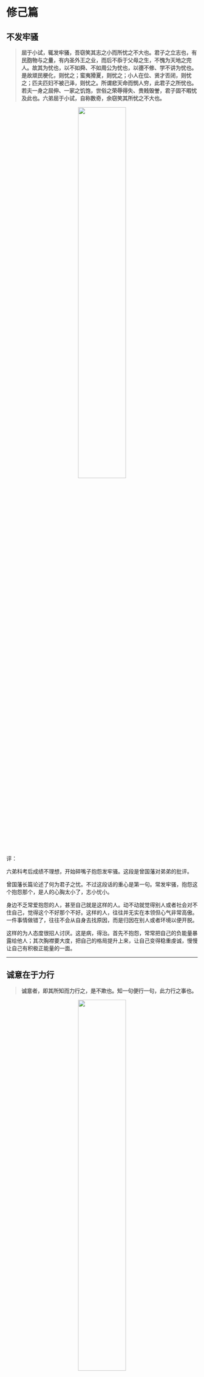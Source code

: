 # 修己篇

## 不发牢骚

> **屈于小试，辄发牢骚，吾窃笑其志之小而所忧之不大也。君子之立志也，有民胞物与之量，有内圣外王之业，而后不忝于父母之生，不愧为天地之完人。故其为忧也，以不如舜、不如周公为忧也，以德不修、学不讲为忧也。是故顽民梗化，则忧之；蛮夷猾夏，则忧之；小人在位、贤才否闭，则忧之；匹夫匹妇不被己泽，则忧之。所谓悲天命而悯人穷，此君子之所忧也。若夫一身之屈伸、一家之饥饱，世俗之荣辱得失、贵贱毁誉，君子固不暇忧及此也。六弟屈于小试，自称数奇，余窃笑其所忧之不大也。**

<div align=center><img width = '50%' height ='50%' src ="https://github.com/zhaoshuaiyang/Notes-Family-Letter-Zeng-Guofan/blob/master/images/chapter02-002.jpg?raw=true"/></div>

评：

六弟科考后成绩不理想，开始碎嘴子抱怨发牢骚。这段是曾国藩对弟弟的批评。

曾国藩长篇论述了何为君子之忧。不过这段话的重心是第一句。常发牢骚，抱怨这个抱怨那个，是人的心胸太小了，志小忧小。

身边不乏常爱抱怨的人，甚至自己就是这样的人。动不动就觉得别人或者社会对不住自己，觉得这个不好那个不好。这样的人，往往并无实在本领但心气非常高傲。一件事情做错了，往往不会从自身去找原因，而是归因在别人或者环境以便开脱。

这样的为人态度很招人讨厌。这是病，得治。首先不抱怨，常常把自己的负能量暴露给他人；其次胸襟要大度，把自己的格局提升上来，让自己变得稳重虔诚，慢慢让自己有积极正能量的一面。

------

## 诚意在于力行

> **诚意者，即其所知而力行之，是不欺也。知一句便行一句，此力行之事也。**

 <div align=center><img width = '50%' height ='50%' src ="https://github.com/zhaoshuaiyang/Notes-Family-Letter-Zeng-Guofan/blob/master/images/chapter02-003.jpg?raw=true"/></div>

评：

“诚意”语出《礼记·大学》：“欲正其心者，先诚其意。”字典里给出的意思是意必真诚而不欺人也不自欺。

这毕竟是理论上的说法，不太具备可操作性。在这里，曾国藩给出了可以操作的行为范式来达到这一点：所知而力行之。就是自己知道多少就做多少，不夸大欺骗自己。核心是“力行”。说和做要一致，去做，去行动。在自己的能力圈内把事情做好。

同时不能不考虑自己的能力胡乱在别人面前应承。明明自己没有能力帮助别人但胡乱答应，最后没有帮到别人。这就是自欺和欺人，是不诚意。具备帮助别人的能力就尽全力帮助别人；如果不能就果断拒绝，让人家好寻找更好的解决办法。

这是自己常犯的毛病，需要好好修炼。

------

## 有志有识有恒

**道光二十二年十二月二十日 致澄弟温弟沅弟季弟**

> **士人读书，第一要有志，第二要有识，第三要有恒。有志则断不甘为下流。有识则知学问无尽，不敢以一得自足，如河伯之观海，如井蛙之窥天，皆无识者也。有恒则断无不成之事。此三者缺一不可。诸弟此时惟有识不可以骤几，至于有志、有恒，则诸弟勉之而已。**

 <div align=center><img width = '50%' height ='50%' src ="https://github.com/zhaoshuaiyang/Notes-Family-Letter-Zeng-Guofan/blob/master/images/chapter002-004.jpg?raw=true"/></div>

评：

第一要有志，有不甘为下流的志向。有大抱负大目标大梦想，且具备积极向上的正能量；

第二要有识，有学识阅历才能知道学无尽，才知道自己的在苍茫宇宙、浩渺知识海洋中的渺小，如此方能敬畏与谦虚。河伯观海、井蛙窥天都是没有学识阅历产生的自以为是；

第三要有恒，有恒心和毅力，就没有办不成的事情。

有识是不能迅速达到的，需要日积月累脚踏实地的笨功夫慢慢熬出来的。这一步急不得，需要的是耐心。目前能做到的是有志有恒。给自己树立一个大目标，指定计划。然后依此行动，让自己始终保持着向上的斗志，不虚度光阴。同时自己也要具备恒心坚持做事的好习惯，修炼自己的本领。过程是枯燥的乏味的，但坚持下来就是对自己莫大的提升。

想想看，是不是自己立过flag要每天读书，要每天锻炼？后来进行的怎么样了？是不是很多都无疾而终了。做一件事可能很容易；但持续每一天做这件事，就未必容易。因为懒惰，因为“伪舒适”。我自己犯过太多这样的错了。要坚决改正！

冯唐在《成事》一书中点评到该段话时说：

> 那些连早期都做不到的孩子，将来能成事情的可能性极小。
> 那些连父母早期习惯都不能在孩子身上培养出来的父母，还是别奢谈孩子的教育
> ……

真的是扎心！

------

## 修身每日课程

**道光二十二年十二月二十日 致澄弟温弟沅弟季弟**

 <div align=center><img width = '50%' height ='50%' src ="https://github.com/zhaoshuaiyang/Notes-Family-Letter-Zeng-Guofan/blob/master/images/chapter02-005.png?raw=true"/></div>

> <div align=center> 课程 </div>
>
>
>* **主敬**     整齐严肃，无时不惧。无事时心在腔子里，应事时专一不杂。
>
>* **静坐**     每日不拘何时，静坐一会，体验静极生阳来复之仁心。正位凝命，如鼎之镇。
>
>* **早起**     黎明即起，醒后勿沾恋。
>
>* **读书不二**  一书未点完，断不看他书。东翻西阅，都是徇外 为人。
>
>* **读史**      “廿三史”每日读十叶，虽有事，不间断。
>
> * **写日记**    须端楷。凡日间过恶：身过、心过、口过，皆记出，终身不间断。
>
>* **日知其所亡** 每日记《茶馀偶谈》一则，分德行门、学问门、经济门、艺术门。
>
>* **月无忘所能** 每月作诗文数首，以验积理之多寡、养气之盛否。
>
>* **谨言**      刻刻留心。
>
>* **养气**      无不可对人言之事。气藏丹田。
>
>* **保身**     谨遵大人手谕：节欲，节劳，节饮食。
>
>* **作字**     早饭后作字。凡笔墨应酬，当作自己功课。
>
>* **夜不出门**  旷功疲神，切戒切戒。

评：

这是曾国藩做京官时间做的一个课程表，也就是每日必做的功课。这个功课表实施起来会很枯燥无趣。曾国藩为甚么要这样严格要求自己呢？

因为身边有一些志同道合相互监督的朋友。他们每天写日记，也互相点评日记，从点滴小事中反思自己，“念念欲改过自新”（曾国藩语）。在这种氛围中，曾国藩形成的这些好习惯，成了他后面办成大事情的重要精神支撑。

有一些条目非常有借鉴学习和实践的价值。比如"主敬"。要求自己收拾得整齐利落，不邋邋遢遢，给人一个好印象。这是对别人敬重；同时内心也能稳重强大，无所畏惧。碰到再大的困难，也能够专注一心去做事情。这是对自己敬重。

再比如"早起"。黎明就起来，起来以后就绝不再躺下去。这一点是我非常佩服曾国藩的。他坚持了一辈子，而且还要求自己的弟弟和孩子们要做到每天早起，认为这是保持家族兴旺的一个标志。曾国藩的身体并不好，但却保持旺盛的精气神处理繁重攸关的事情，我觉得和他早起有很大的关系。

一定要把早起变成自己的习惯，持续下去。

还有每天坚持读书，不管多忙都不间断；时时刻刻留心自己的言论，谨言慎行，这样才不会祸从口出等等。这13条也完全可以作为我的课程表，坚持下去，相信会让自己有看得见的进步。

------

### 称扬善美

**道光二十三年正月十七日 致澄弟温弟沅弟季弟**

> **臣子与君亲，但当称扬善美，不可道及过错；但当谕亲于道，不可疵议细节。**

![](https://github.com/zhaoshuaiyang/Notes-Family-Letter-Zeng-Guofan/blob/master/images/chapter02-007.png?raw=true)

评：

这句话背景是弟弟们写信的时候，话不遮拦，大大咧咧地谈论一些朝廷的不是，“甚无记录二语”（曾氏说）。这是曾国藩对其提出的改进意见。翻译起来就是：亲爱君主，要赞扬君主善良美好的一面，不能说君主那些做的不好的地方；要用道理让父母亲人们明晓，而不是取而代之，去指责和非议父母们的瑕疵和细节。

这样的言论应该会得不到大家的赞同。但我们换一些视角看待一下。与别人相处的过程中是称赞别人会让人舒服还是当面对别人指指点点让人舒服？

根据亲身经历，是多称赞别人会让人感觉更舒服些吧。人是要面子的人。你维护了别人的面子，整个环境变得友好起来，帮助自己的人是不是也开始多起来呢？

再往下深入一些。能不能做到不议论人，哪怕是腹诽呢？自己还做不到这一点，需要认真改正。不背后议论人，或者是所谓的“吐槽”，是一个人修为大幅提升的标志。一方面吐槽别人无益于解决实际的问题，说了也没啥意义；另一方面话只要说出来，被讨论的人总有一天会听到，那人家会怎么看自己呢？

在和别人说话的时候，谨言一些没坏处。

## 必有师，慎择友

**道光二十三年正月十七日 致澄弟温弟沅弟季弟** 

> **凡人必有师；若无师，则严惮之心不生……此外择友则慎之又慎。昌黎曰：“善不吾与，吾强与之附；不善不吾恶，吾强与之拒。”
一生之成败，皆关乎朋友之贤否，不可不慎也。**

![](https://github.com/zhaoshuaiyang/Notes-Family-Letter-Zeng-Guofan/blob/master/images/week03-03.png?raw=true)

评：这里谈到了受师和交友的重要性。

孔子说：
> 三人行，必有我师焉。择其善者而从之，其不善者而改之。

老师交给我们的不只是知识，还有很多行事为人的一些准则。如果没有老师们（凡是能教育自己成长的人，尽可以是老师）的教育和指导，尊敬谦卑之心就很难形成，对这个社会也会玩世不恭。

一个好老师，是一个人一辈子的福分。

择友需要非常慎重，因为朋友的贤否直接关系到自己的成败。

>近朱者赤，近墨者黑。

人是环境的产物，是不可能脱离环境而单独存在和生活的。什么样的环境就决定什么样的人生。豆瓣上的一篇文章[你身边的朋友，决定了你的层次](https://www.douban.com/note/653619084/)里有句话这样说到：

> 人进步本质就是不断从一个圈子进入另一个圈子的过程，当你止步不前的时候，只能停留在自己的圈子打转，而优秀的朋友早就悄无声息的离开了老圈子。

环境能不能改变？很大程度上不能。能做的是改变自己，选择让自己能够成长的好环境。怎么做呢？韩愈说的话很深刻：良友诤友没有主动跟我交往，我却一定主动的、执着、和他们交往；损友烂友虽然不讨厌我，我却一定要主动地远离他们！

可有一点需要明白：良友诤友的环境不是说能选择就选择的。我们必须自己能够成长，能够变得优秀。这样在这个环境中才能和优秀的人一起成长。

没有优秀的人愿意带着一个不求上进的人往前走的。

------

## 与师友交，宜常存敬畏之心

 **道光二十三年六月初六日 致温弟**

> **或师或友，皆宜常存敬畏之心，不宜视为等夷，渐至慢亵，则不复能受其益矣。**

![](https://github.com/zhaoshuaiyang/Notes-Family-Letter-Zeng-Guofan/blob/master/images/week03-05.png?raw=true)

评论：

一个比自己优秀的人，可以做老师也可以做朋友，但都必须存有敬畏之心，对人家恭恭敬敬的。如果不这样做就，曾氏用了一个非常严重的词，[“慢亵”](https://baike.baidu.com/item/%E6%85%A2%E4%BA%B5)，字面意思是轻视，看不起。

这种态度直接的后果就是并不能从优秀的人那里学习真正的东西，让自己成长起来。反而有了一身不好的毛病。

因此，对于优秀的人要有恭敬之心、谦卑之心，我们才会有上进之心。


## 凡事皆贵专

**道光二十四年正月二十六日 致澄弟温弟沅弟季弟**

> **凡事皆贵专。求师不专，则受益也不入；求友不专，则博爱而不亲。心有所专宗，而博观他途以扩其识，亦无不可。无所专宗，而见异思迁，此眩彼夺，则大不可。**


评：

做一件事情就全身心地去做，专注在这件事情上心无旁骛。

专是一种态度，是自己对这个环境展示的精神面貌。求学的时候，跟着一位导师认真学习；交友的时候能够全心全意对待人家。这都是专的表现。

专，是自己心的一个铆钉点，一个把手，是在一个方面进行纵向发展的指向灯。只有在这个基础上，我们才能博观他途增长见识。

不专，则很容易迷路，在乱花渐欲迷人眼中失去自我，沉沦下去。

找到一门自己喜欢的事情，专注在里面，让它成为我们生活中可以牢牢依靠的把手。

## 看史书长见识

**道光二十四年二月十四日 致澄弟温弟沅弟季弟**

> **须每日看史书十叶，无论能得科名与否，总可以稍长见识。**

![](https://github.com/zhaoshuaiyang/Notes-Family-Letter-Zeng-Guofan/blob/master/images/week04-04.png?raw=true)

评：

曾氏对于看历史是非常重视的，圈点了众多历史文本，哪怕在作战期间也经常是手不释卷。他爱读历史，也常常会用历史。比如在攻打捻军的时候，就是借鉴明末官军攻打李自成部队的战法(河防之策)，经过曾氏、李鸿章等人的彻底坚决执行剿灭了捻军。

读历史无关于功利性目的，这是增长个人见识比较好的办法。从历史事件、人物中去学习，总结一些对自己成长有益的经验让自己少走一些弯路。

但也常常有一句话：

> 人类从历史中所得到的教训就是:人类从来不记取历史教训。黑格尔

这次和上次不一样？！其实没什么不一样的，在历史演绎的万千事件中，最后抽丝剥茧后往往也并没有多少是新鲜的。这些历史事件经过自己的阅历处理，会形成自己的思想案例，放在自己的脑子里，随用随取。

历史看多了，现在和未来也会看得更清晰。

## 境地须看不如我

**道光二十四年三月初十日 致温弟沅弟**

> **凡遇之丰啬顺舛，有数存焉，虽圣人不能自为主张。天可使吾今日处丰亨之境，即可使吾明日处楚善、宽五之境。**
>**君子之处顺境，兢兢焉常觉天之过厚于我，我当以所馀补人之不足。**
>**君子之处啬境，亦兢兢焉常觉天之厚于我；非果厚也，以为较之尤啬者，而我固已厚矣。**
>**古人所谓境地须看不如我者，此之谓也。**

![](https://github.com/zhaoshuaiyang/Notes-Family-Letter-Zeng-Guofan/blob/master/images/week04-07.png?raw=true)

评：

贫穷富贵都是有定数的，即使是圣人也不能自己做主张，改命运。这是曾氏对天命的看法。

人力是有限的，能改变的是非常少的。大部分改变不了的，就只能信命了。人的贫穷富贵就在不能改变之列（至少这个时候曾氏是这么认为的）。

自己处于顺境了，比较下不如自己的人，这是上天太恩厚自己了。因此要小心谨慎，自己取得的，并不都是自己的努力。要有谦卑之心，要帮助一下别人。

自己处于逆境了，也比较下更不如自己的人，看来上天还是恩厚自己的，还是待自己不薄的。因此要能宽慰自己，不能自怨自艾。

这段话的论述，和网上流行的一句话非常像：

> 在人之上时，要看得起别人，在人之下时，要看得起自己。

能看得起别人，看得起自己。不自傲也不自艾，这也是做事需要具备的素质。

## 君子求缺小人求全

**道光二十四年三月初十日 致温弟沅弟**

> 兄尝观《易》之道，察盈虚消息之理，而**知人不可无缺陷也**。
>
>日中则昃(zè，太阳偏向西方)，月盈则亏，天有孤虚，地阙东南，未有常全而不缺者。
>
>“剥”也者，“复”之几也，君子以为可喜也。“夬”(guài，意为坚决、果断，或文章名称《易经》第43卦——泽天夬)也者，“姤”(gòu,六十四卦之一)之渐也，君子以为可危也。
>
>是故既吉矣，则由吝以趋于凶；既凶矣，则由悔以趋于吉。
>
>**君子但知有悔耳。悔者，所以守其缺而不敢求全也。小人则时时求全。全者既得，而吝与凶随之矣。**
>
>众人常缺，而一人常全，天道屈伸之故，岂若是不公乎？

![](https://github.com/zhaoshuaiyang/Notes-Family-Letter-Zeng-Guofan/blob/master/images/week05-01.png?raw=true)

评:

没有人是完美的，没有事是完美的。

不完美是构成人生的主题。如果过于追求完美，那距离消失也就不远了。

当午的太阳有一时的闪耀，但却离日暮不久了；圆盘的月亮也离亏缺不久了。这是自然界的现象，但曾氏将其引申到修身之道上。在功名富贵上过于追求，则是趋于凶的征兆。

古往今来，留恋这些的人也确实很少有好下场的。

福祸相依。处在福气中就不要吝啬，大大方方的，和别人分享。处在霉头上了，就去反思自己哪方面做的不好，改进自己。这样才能让自己保持一种持续成长的状态。

能够认识到生活是不周全的，这是一种生活的智慧，也更会感恩生活。

不求周全，方是周全。

## 仁心之发必一鼓作气

**道光二十四年三月初十日 致温弟沅弟**

> **凡仁心之发，必一鼓作气，尽吾力之所能为。稍有转念，则疑心生，私心亦生。疑心生，则计较多而出纳吝矣；私心生，则好恶偏而轻重乖矣。**

![](https://github.com/zhaoshuaiyang/Notes-Family-Letter-Zeng-Guofan/blob/master/images/week05-02.png?raw=true)

评：

> 一鼓作气，再而衰，三而竭。《左传》

如果决定要做好事情，发一下仁心，就需要一鼓作气，尽自己的最大力量去做。别拖拖拉拉，犹犹豫豫。

一拖拉，就会用私心杂念阻挠自己去做事情，最后好事办成了坏事情。或者最后事情也做了，但自己的成本是格外地大。

一旦要做事情，就需要有这种一鼓作气的干练和魄力，能够一气呵成从头到尾漂漂亮亮地把事情做好。这就是我们所说的精气神儿。

要决定减肥，写文章，或者读一本书。那就马上行动起来。

 ## 通刻苦而自振拔
 
**道光二十四年三月初十日 致温弟沅弟**

> 五箴 并序，甲辰春作
>
> 少不自立，茬苒(rěn rǎn,指时间渐渐过去。常形容时光易逝)遂洎（jì，到，及）今兹。盖古人学成之年，而吾碌碌尚如斯也，不其戚矣！
>
>继是以往，人事日纷，德慧日损，下流之赴，抑又可知。夫疢疾(chèn jí，疾病，也指忧患)所以益智，逸豫所以亡身。仆以中才而履安顺，将欲刻苦而自振拔，谅哉其难之与！作《五箴》以自创云。

评：

五箴，即《立志箴》、《居敬箴》、《主静箴》、《谨言箴》和《有恒箴》，这是曾国藩对自己内心进行自我修炼的一套心法。曾国藩是理学的积极推动者，因此就注重对心性的修炼。

这篇序写在五箴前面，很值得说说。

第一句和咱们常常写的，时光荏苒，转眼已过多年这样的句子是一个意思。到了我这个年纪，古人都学问有成了，我还碌碌无为，真的让人心有戚戚焉。

如果现在还不做出一些改变，那想象以后的日子里，可以预见到自己俗事杂务天天纷纷扰扰，不得安宁；自己的德行和智慧还日渐倒退。这种江河日下的局面不是不可能的。

“夫疢疾所以益智，逸豫所以亡身”应该是“忧劳可以兴国,逸豫可以亡身”的改写。说的是具有忧患意识才对自己的品学有帮助，但如果享受安逸则会祸害终身。我现在还只是一个中才但自己的生活安逸顺快，真的是需要惊醒呀。现在就要刻苦振作起来，创作五箴作为自己的座右铭，来时刻警醒自己。

这个序是比较短小的，但却把很多事情交代得清清楚楚。曾国藩在文字上的功力可见一斑。

从这篇序中，我们也能看出曾国藩反思自己反思生活的一种态度。他不满意自己活在安逸舒适中，要走出舒适区去不断挑战自己未知的一面。这种精神力量一直贯穿着曾国藩今后的人生。

能成就一番大事情的人，都是敢于自我反思并做出改变的人。

附：[曾国藩家书五箴序赏析](https://www.kekeshici.com/guji/xiaopingwen/98392.html)

## 立志箴

**道光二十四年三月初十日 致温弟沅弟**

> 煌煌先哲，彼不犹人？藐焉小子，亦父母之身。聪明福禄，予我者厚哉！弃天而佚，是及凶灾。积悔累千，其终也已。往者不可追，请从今始！
>
>荷道以躬，舆之以言。一息尚活，永矢弗谖。

评：

这是五箴的第一篇，立志箴。里面有很多地方是书面化的表达，需要进行解释，意思才能看得明白些。

这里参考了网上给出的[注解:](https://zhidao.baidu.com/question/29806159.html)

[1]、煌煌先哲：煌煌，明亮、鲜明，意为突出。先，祖先。哲，聪明有才能的人。

[2]、彼不犹人：彼：他们。犹：仍然。

[3]、藐焉：藐，小、幼稚.焉，代词，相当于之。

[4]、弃天而佚，是及凶灾：佚，安乐。是，指示代词，这、这个、这样。

[5]、积悔累千，其终也已：悔，灾祸。千，比喻很多。终，最后、末了。已，完毕。

[6]、荷道以躬，舆之以言：荷，担。道，道理。躬，身体。舆，舆论。

[7]、永矢弗谖：矢，正直、端正。弗（fú）,不。谖（xuān）,欺骗、欺诈。

这些解释看完之后，应该就明白个大概。咱们这里可以说说一句话的意思：荷道以躬，舆之以言。冯唐先生给出的解释是：

> 一边做事，一边写文章教别人如何做事。

这个解释我是赞同的。这里借着冯唐先生的话，再展开说一下。

曾国藩是那种有坚定毅力的人。他认准的道理，就会躬身开干，不会只停留在书面表达或者口头上，撸起袖子干。

同时曾国藩也不是胡乱蛮干的人。在这个过程中去总结做事情的经验方法或者教训，写信给弟弟们分享，当弟弟们少走弯路。

反思自己，精进自己业务能力的同时也用自己总结的方法论帮助别人去成就他人。这种行事作风也是领导型人格必备的能力。

成事是自己获得成功；成大事则是帮助别人获得成功。

## 居敬箴

**道光二十四年三月初十日 致温弟沅弟**

> 天地定位，二五胚胎。鼎焉作配，实曰三才。俨恪斋明，以凝女命。女之不庄，伐生戕性。
>
>**谁人可慢？何事可弛？弛事者无成，慢人者反尔。纵彼不反，亦长吾骄。**
>
>人则下女，天罚昭昭。

评：

在这里我们参考张宏杰先生撰写的[《曾国藩读书与做人》](https://book.douban.com/subject/20492198/)以及网上的材料对该箴言简单翻译下翻译:

天与地各有其确定的位置，阴阳五行孕育出生命。天地人（三才）像鼎的三只足一样匹配在一起。像祭祀那样恭敬明洁，才凝结出你的生命。你不端庄，就会残害生命，泯灭本性。

哪个人可以怠慢？哪件事情可以松弛？对事情拖沓松懈的人一定会一事无成；对他人怠慢轻视的人，别人也会反过来轻视怠慢你。即使人家不会这样做，这也会主张我们的骄傲之气。

如果我们待人接物不能谦恭敬畏，轻则是别人轻视你看不起你；重则天命也会狠狠惩罚你。

我觉得这段箴言的重点是：**谁人可慢？何事可弛？弛事者无成，慢人者反尔。**冯唐先生的[《成事》](https://book.douban.com/subject/33420594/)也有对此的理解。

慢，轻视傲慢。驰，松弛懈怠。人不分三六九等，事不分轻重缓急，对待的态度是谦卑的恭敬的，不轻视不怠慢不拖延。

待人接物是我们每天都要去面对的日常。在这些细节上做到不慢不驰，会给人很好的印象，构建自己的品牌力，让人觉得你是一个很靠谱的人。是一个可以信赖的人。

在任两江总督期间，只要有书生来见他给建议，曾氏一样对他毕恭毕敬，专心去听，尽管有些建议会用不上。那么高职位的人，那么繁忙的人都可以做到这些细节，我们认真执行起来，也可以做到。

想拥有好的做事能力和好的人际关系，就需要从不慢不驰做起。

## 主静箴

**道光二十四年三月初十日 致温弟沅弟**

>斋宿日观，天鸡一鸣。万籁俱息，但闻钟声。
>
>后有毒蛇，前有猛虎。神定不慑，谁敢余侮？
>
>岂伊避人，日对三军。**我虑则一，彼纷不纷。**
>
>驰骛半生，曾不自主。今其老矣，殆扰扰以终古。

评论：

这里，谈到了“静”。主静箴的[翻译如下：](https://wenku.baidu.com/view/55e16fb42dc58bd63186bceb19e8b8f67c1cefab.html):

>我斋戒而住在日观，凌晨听到了天鸡的一声长鸣。万籁俱寂，只听到寺院的钟声。
>
>后面有毒蛇，前面有猛虎，如果神情镇定而不惧，谁敢对我施加侮辱？
>
>我哪里是在躲避他人？每天都面对着千军万马。如果思虑专一不杂，那些纷乱烦人的事情也就会变得条理井然。
>
>我奔忙了半生，外世一点也不能自主，现在将要老了，惧怕如此乱纷纷地过完一生。


修身静心之所，应该就是寺庙道观。我想大家都有这样的体验，在深山老林中，在乡村田野中能体会到来自于大自然中无人叨扰的安静。但这种安静是环境带来的，并不是由内心自己生发出来的。

曾国藩举了一个非常极端的例子，就是后面是毒蛇，前面是猛虎，处在中间的自己要怎们办才能处理这样灾难。曾国藩这里没有给出具体的解决措施。但却说出了要解决这个问题的前提就是神定。只有让自己安定下来，静心下来才能想出好的办法从而化险为夷。这种由内心生发出来的安静才是曾国藩要大力倡导的。

要想做大事情，就需要有静心专一的心态，不受干扰不受外界诱惑去面对纷繁复杂的局面，从千头万绪中捋清楚条理出来。

我们常说，做事有章法，其实就是做事情的人静心的表现。那些做事情东一榔头西一棒槌的，大多都是心思不静的表现。

心如止水的安静状态，是需要去慢慢修炼才能达到的。

## 谨言箴

**道光二十四年三月初十日 致温弟沅弟**

> 巧语悦人，自扰其身。闲言送日，亦搅女神。
>
>解人不夸，夸者不解。
>
>道听途说，智笑愚骇。骇者终明，谓女实欺。笑者鄙女，虽矢犹疑。
>
>尤悔既丛，铭以自攻。铭而复蹈，嗟女既耄。

评：

[这段箴言的翻译如下：](https://wenku.baidu.com/view/55e16fb42dc58bd63186bceb19e8b8f67c1cefab.html):

>伶牙俐齿地讨好取悦别人，不过是给自已找麻烦罢了。靠闲聊来打发日子，也会搅扰你的精神。
>
>理解我的人是不会夸耀我的，夸耀我的人是不理解我的。
>
>传播道听途说，智者听了会嘲笑，愚者听了会惊奇。但那些感到惊奇的人终久有一天会明白过来，会说你是欺骗他。那些嘲笑你的人会鄙视你，觉得你没有说实话，即使你发誓赌咒，人家也不相信。
>
>最终忧患悔恨丛集，所以写下了这段箴言立下誓言一定要改正。如果发过誓之后又重蹈覆辙，可叹可悲你已经昏乱终老不可救药了。

《谨言箴》是纳入语文课本的一段文字，参考[教案](https://wenku.baidu.com/view/7c4ed38183d049649b665866.html)咱们来分析下：

不谨言的方式|后果|
-|-|
巧言|扰自身|
闲言|扰心神|
夸言|扰涵养|
传言（道听途说）|扰信用|
铭言|扰生命|

曾国藩说了很多不谨言的例子以及由此带来的后果。从反面论证了自己为什么要谨言慎言。至于如何做，不去做哪些不谨言的行为就好了。

曾国藩写下这段话是为了自省，同时也是监督自己。我想最后一句话也是对自己的一种自警吧。发誓了还管不住自己的嘴，那就是真的老糊涂了。

我们常说祸从口入，言多必失。说的也是这个意思。

“谨言”也是曾国藩每日的课程之一，时时刻刻留心。我想这也应该是我们自己每日的课程，时时刻刻自省：闲谈莫论人非；静坐常思己过。


## 有恒箴

**道光二十四年三月初十日 致温弟沅弟**

>自吾识字，百历洎兹。二十有八载，则无一知。
>
>曩（nǎng ，以往；从前；过去的）之所忻，阅时而鄙。故者既抛，新者旋徙。
>
>德业之不常，曰为物牵。尔之再食，曾未闻或愆?
>
>黍黍之增，久乃盈斗。天君司命，敢告马走。

评：

这是曾国藩《五箴》的第五箴有恒箴。照例我们先需要译成白话文，先理解下曾国藩说的意思。

从我识字到现在，已经经历了许多事情。如今我已经年龄二十八，仍然是一无所知。

以前自己为之欢喜的东西，现在再阅看时，已经甚是觉得粗鄙不堪了。旧时所学的东西我已经抛弃，新学的东西不久又要迁徙转移（就是自己旧的记不住，新的又这山看着那山高，没有恒心坚持去学习一门东西）。

修行德业之间是不能持之以恒，自己给的理由是外界环境外物的牵绊，自己太忙抽不开身，而不是从自身找原因。你一再食言，难当不曾听说过这会遭到上天的惩罚吗？

粮食的增加，也是从一粒一粒开始的。时间久了，也能装满一斗（和水滴石穿一个意思）。天地神明啊，我斗胆冒昧地发誓要有恒心，一言既出，驷马难追，永不食言。（天君司命，敢告马走翻译摘自网络）


这个箴言里，曾国藩表明自己的年龄，28岁。这个年纪也是刚开始事业起步的年纪。

这个时候，开始不断督促自己要有恒心。为啥呢，因为觉得自己现在是啥也不知道啥也没办到。究其原因是自己没有恒心，“故者既抛，新者旋徙”。自己的德业也没有做到坚持修行，给自己找理由。

把一件事情做好很容易；把一件事情持续重复做好那就很难了。因为喜新厌旧是人的本能。每天都会有新的刺激新的诱惑不断挑逗着我们。让我们渐渐失去当初坚持下去的动力。


就拿跑步来说，刚开始觉得我要跑步减肥，要健身。但真正一直坚持跑步的比例就未必很多了。惰性，永远是我们需要面对的一堵墙，只能用恒心穿过去。

坚持久了，你就能看到一个不一样的世界。

## 养身要言 癸卯入蜀道中作

**道光二十四年三月初十日 致温弟沅弟**

>一阳初动处，万物始生时。不藏怒焉，不宿怨焉。右**仁**，所以养**肝**也。
>
>内而整齐思虑，外而敬慎威仪。泰而不骄，威而不猛。右**礼**，所以养**心**也。
>
>饮食有节，起居有常。作事有恒，容止有定。右**信**，所以养**脾**也。
>
>扩然而大公，物来而顺应。裁之吾心而安，揆之天理而顺。右**义**，所以养**肺**也。
>
>心欲其定，气欲其定，神欲其定，体欲其定。右**智**，所以养**肾**也。

评：

曾国藩这篇养身要言还是很有意思。把儒家的“仁礼信义智”与身体的“肝心脾肺肾”一一相对应了起来。古代的书写方式是从右往左写，因此右"X"是对前面所说的归纳与解释。

至于这样做能否真的能养身，那就是智者见智了。不过里面很多话，我觉得我们可以好好琢磨琢磨。

不存怒气，不藏怨气。这样做就能做到自己心态的稳定，从而保持理性的状态，才能对别人有仁爱之心；

对内（内心）要整理自己的思考和想法，讲话有逻辑有思想；对外呢，对人要恭敬同时也能做到自尊自爱，不妄自菲薄也不盲目自大。泰然自若但不自骄，威仪有风度但不对人凶狠于人。这是对人有礼的表现；

自己饮食起居上有规律，做事情也有恒心毅力，举止上讲规矩。这会梳理自己信的形象，也就是靠谱信任；

心胸开阔无私，遇到事情了也不回避，能够顺应面对。这样做我新的心也会安定，同时我也估量着上天的意思，不拧着他来。顺着天理去做事情。这便是义的表现；

你的心要安定，你的齐心要安定，你的精神要安定，你的身体要安定。说得更清晰些，就是要面对事情要让自己的节奏慢下来稳定下来，然后过脑子，要有智慧去处理。在自己心绪烦躁之时做决定做容易做错事情，索性还不如不做。

这些养身要言，也是修德要言，是提升自己做事情境界的要言。在待人接物的时候，多看看这些，会对我们有帮助。


## 去骄傲气习

**道光二十四年八月七月二十日 禀父母**

>六弟今年正月信欲从罗罗山处附课，男甚喜之。后来信绝不提及，不知何故。所付来京之文，殊不甚好。在省读书二年，不见长进，男心实忧之而无如何，只恨男不善教诲而已。大抵第一要**除骄傲气习。中无所有而夜郎自大，此最坏事**。四弟、九弟虽不长进，亦不自满。求大人教六弟，**总期不自满足为要。**

评:

六弟写信拜罗罗山为师以后就不再提及这件事情了，邮寄过来的文章曾国藩是很不满意的。离家在外读书两年没有啥大的长进，曾国藩有点恨铁不成刚了。

曾国藩归结其原因是六弟的傲气。本身并无多大的学问但并看不到别人的优秀，觉得自己是好的。这种活在自我的世界中是最容易出事情的。弟弟还很年轻，一定要严厉教导和批评，把这个恶习彻底消除掉。

不满足并非是不知足，而是觉得自己还有很多东西是不了解的。是需要学习精进的。这是自己不自欺的表现。对自己坦诚了，知道了自己的斤两，就需要谦卑地向别人请教。

去傲气，其实就是打掉自己的虚荣心，回归到谦卑的状态去看事做事。

## 常存敬畏

**道光二十五年五月初五日 致澄弟温弟沅弟季弟**

>宜常存敬畏，勿谓家有人作官，而遂敢于侮人；勿谓己有文学，而遂敢于恃才傲人。常存此心，则是载福之道也。

评：

自己家里有人当了大官，自己了一些才学。就可以欺侮别人，看不起别人吗？

曾国藩是持非常否定的态度的。因为这并不是载福之道，这是取祸之道。

欺侮别人，是因为别人还不具备与你同等的资本。一旦人家有了机运，站在了和自己一样的位置甚至更高，反过来也会欺侮你。

所以不论自己有无大官职业，有无才学，都要存敬畏之心，谦卑之心。

孔老夫子说，己所不欲勿施于人。将心比心，你对别人尊敬一些。别人也会对自己尊敬一些。想要获得别人的尊重，首先你就需要自己先去尊重别人。

## 帮人办事之法

**道光二十五年五月二十九日 禀父母**

>同乡有危急事，多有就男商量者，男效祖大人之法，银钱则量力佽（cì，帮助）助，办事则竭力经营。

评：

有钱出钱，有力出力。这是曾国藩面对请求自己帮助的人的时候的一种态度。

当时曾国藩尚处于境况吃紧的状态，所以在金钱上是根据自己目前的情况酌情帮助。但当时尚有时间，所以可以竭尽全力帮助别人经营办事情。

一句话就是根据自己目前持有的资源状态，去帮助别人。如果不能帮助到别人，也需要明确回绝。但我们大多数人都做不到这一点，在拒绝上支支吾吾。明明帮助不到别人但仍然选择硬撑，最后是苦了别人，更苦了自己。


## 信

**道光二十五年十月初一日 禀叔父母**

>侄言不信，则日后虽有求于人，人谁肯应载？

评：

信，就是人说出去的话。既然说出去就需要让人相信。那就需要说到做到。

给人一个预期，这个预期是需要我们用实际的行动去兑现的。如果没有兑现，则是自己说了白话，将来人家也会认为自己是非常不靠谱的人。

一个人的名声建立起来很困难，但毁掉它却很容易。在细节上讲求信，是对自己的要求，也是对自己的信用背书。

## 满招损

**道光二十六年九月十九日 禀叔父母**

>盖天下之理，满则招损，亢则有悔，日中则昃，月盈则亏，至当不易之理也。

评：

满，亢，日，盈，都是极盛的状态；但这种状态持续的时间并不会很长，很快就会往相反的方向转化。

但这种状态，很容易让人飘起来，忘乎所以。会大意方向转化后带来的负面效应，而这种负面效应会带来对自身很大的损害。

所以我们要在满时能自省，学会控制自己，要注意福祸相依的道理。

时刻警醒自己，把自己的路走稳当了。

## 不贪财，不失信，不自是

**道光二十七年六月十七日 致澄弟沅弟季弟**

> 不贪财、不失信、不自是，有此三者，自然鬼服神钦，到处人皆敬重。此刻初出茅庐，尤宜慎之又慎。若三者有一，则不为人所与矣。

评：

在与人合作办事情，需要记住的是不贪财，不失信，不自是。

不贪财，只拿自己应得的部分，其他部分不是自己的坚决不能要。这是控制自己的诱惑，同时也是赢得别人信任的基础。不动别人的利益，给人靠谱的形象，是可以合作的。

不失信，答应别人的要做到，关键时候不掉链子。

不自是，不自以为是，不高看自己，也不委屈低贱自己。自尊自爱，把握有度。

这三点能做到，就能与更多的人发生强连接，做成大事情。

-----

## 兄弟之间要互帮互助

**道光二十九年三月二十一日 致澄弟温度沅弟季弟**

> 兄弟之间，一言欺诈，终不可久。尽行揭破，虽目前嫌其太直，而日久终能相谅。

评：

兄弟之间要互相诚信些，不能有期满。关系比较近，事情也会很快被发现。

如果兄弟说谎了怎么办，曾国藩说要尽行揭破，赤裸裸地指出来，实行刮骨疗毒之法去彻底纠正兄弟的过错。

但这么做，是不是有些硬刚了?曾国藩说现在虽然不好受，但以后终究会原谅的。可有多少兄弟会在这个节骨眼上反目成仇，从此以后互不相认呢。

所以，还是得具体问题具体对待，对于兄弟的过错肯定要指出来，但一定要讲究方式方法。

## 迁善改过,修得读书

**咸丰元年七月初八日 致澄弟温弟沅弟季弟**

>凡人一身，只有“迁善改过”四字可靠；凡人一家，只有“修德读书”四字可靠。此八字者，能尽一分，必有一分之庆；不尽一分，必有一分之殃。其或休咎相反，必其中有不诚，而所谓改过修德者，不足以质诸鬼神也。

评：

迁善改过，改正过失而向善。认识到自己的过失，并有勇气改正，让自己重新回到善的正轨。

这里说，人这一辈子只有迁善改过四字可靠，可见曾氏对于反思自己认识自己的重视。想要往前走，就需要对自己有认识。这种认识更多的是批评自己，反思自己。

修得读书，都是陶冶性情之法。对于咱们，读书一是为了长知识，让自己不断学习；另外一个就是通过读书丰富自己的内心世界。

这八个字做到了，就是自己一生的幸运了。

## 戒牢骚

**咸丰元年九月初五日 致澄弟温弟沅弟季弟**

> 温弟天分本甲于诸弟，惟牢骚太多，性情太懒。前在京华，不好看书，又不作文，余心即甚忧之……吾尝见友朋中牢骚太甚者，其后必多抑塞……盖无故而怨天，则天必不许；无故而尤人，则人必不服。感应之理，自然随之……凡遇牢骚欲发之时，则反躬自思：吾果有何不足而蓄此不平之气？猛然内省，决然去之。不惟平心谦抑，可以早得科名，亦且养此和气，可以稍减病患。

评：

负能量是每个人都绕不过去的一道坎儿，但怎么面对，就能体现出人的品行来。

发牢骚，怼天怼地怼别人，唯独不愿意反思自己，这样身边的人是慢慢没有了，做事情就只能靠自己。可牢骚满腹的人，自己又怎么能做事情！最后是一事无成者居多。

想发牢骚的时候，好好想想，我生这气干啥，啥原因导致了自己会发这种牢骚？是自己的心情控制力不行还是待人接物的能力不行？多反思反思，找到病点，下狠心解决掉它，做一个行动派。

不发牢骚，心情就慢慢谦和平静下来，从关注环境转变为关注自身的成长，多好。

## 整齐好收拾

**咸丰四年五月初九日 致澄弟温弟沅弟季弟**

> 我兄弟五人，无一人肯整齐收拾者，亦不是勤俭人家气象。以后宜收拾完整，可珍之物固应爱惜，即寻常器件亦当汇集品分，有条有理。竹头木屑，皆为有用，则随处皆取携不穷也。

评：

曾国藩是非常重视资料的整理和收集的。随军打仗期间，写的书信、日记、奏章等等分别别类进行整理汇总。于是才有了我们现在所能看到的《曾国藩全集》。

平时把东西整理得清晰些，用到的时候就非常方便得进行调取。现在大家主要备份的文档比较多，文件夹什么的也都是五花八门。所以对于这些电子材料更应该定时定期整理，不然到时候找起来非常麻烦。

在家和办公，手边勤用的物件也需要整理清楚。

## 有实享大名

**咸丰四年十一月二十三日 致澄弟温弟沅弟季弟**

> 古人谓无实而享大名者，必有奇祸。

评：

盛名之下其实难副。 

这还不行，无功无德坐享大名的人，还会招来大灾难。古人讲究因果报应，世道轮回，这也算是报应的一种吧。

也正因为如此，曾国藩常常以此警醒自己。认为自己德行浅薄但享大名，非常惶恐，不敢骄奢。

在这里，德行实力和名声什么的是大概成正比的。追求名声是国，修炼德行实力是因。因到了，果也就会跟着慢慢来了。

------

## 不扬人短

**咸丰七年正月二十六日 致沅弟**

>用绅士不比用官，彼本无任事之责，又有避嫌之念，谁肯挺身出力以急公者？贵在奖之以好言，优之以廪给。见一善者则痛誉之；见一不善者，则浑藏而不露一字。久久善者劝，而不善者亦潜移而默转矣。

评：

想求人帮忙做事情，但这人和做的事情并无什么关联。如何说服人家呢？

曾国藩给出的方法简单粗暴，好话猛夸，高薪聘请。

如果对方非常优秀，那就使劲赞誉人家；如果对方有一些瑕疵，就需要把对人家意见浑藏在心里，不要到处说人家的不是。

让人家舒服了，人家也会非常愿意帮你。而不是对帮忙的人处处找茬，说人家的不是。弄得人家不舒服，谁还想着去帮你呢。

想求人帮忙，先得让人家舒服，不论是心理上（好话）还是物质上（重金）。说到位给到位，人家自然就愿意帮你。

## 成大事者要规模远大综理密微

**咸丰七年十月初四日 致沅弟**

>古之成大事者，规模远大与综理密微，二者阙一不可……但(规模)讲阔大者，最易混入散漫一路。遇事颟顸（mān hān，糊涂而马虎），毫无条理，虽大亦奚足贵？等差不紊，行之可久，斯则器局宏大，无有流弊者耳。

评：

办大事的人，需要具备两种能力：大处着眼，小处着手。一个是战略，一个是战术。

战略上能够器局宏大，从局部思维中跳脱出来，在全局的角度上进行考虑。不在乎一城一池的得失，其最终目的是最后的胜利。这是谋事思维。

战术上能够综理密微，在细节处落实战略为战术，并且对细微处不懈怠不疏忽。这是做事思维。

我们大部分人其实都是属于第二种，具备做事思维，可以很好地执行战术。但谋事思维上欠缺，容易现在局部里看问题想问题。这方面是我们需要学习的。

但大格局并非就是讲究华而不实的大想法。遇到事情糊涂马虎，在战略分析上浅尝辄止，无法深入。同时在战略制定上毫无章法，打烂牌。这种大的格局也是非常害人的。

什么算是真正的器具宏大呢，曾国藩给出了八个字，"等差不紊，行之可久"。

不管碰到什么样的事情，内心始终不慌不乱，思想上不起伏，是在理智冷静中做出来的战略，且能够长期坚定不动摇地去执行。

在战略上，曾国发讲求的是长期性和稳定性，摇摆不定的战略根本就不是战略。

## 务求速效

**咸丰七年十月初十日 致沅弟**

>弟此刻到营，宜专意整顿营务，毋求近功速效。弟信中以各郡往事推度，尚有欲速之念。此时自治毫无把握，遽求成效，则气浮而乏，内心不可不察。

评：

沅弟从家中省亲回来，重带军队。曾国藩给出的第一件事就是不干别的，先在驻地整顿军务。

沅弟也是打过仗，见过世面的。所以在信中也说了，根据以前的经验应该要快一些部署和行动。但曾国藩认为此时并无任何的把握，整个军队还没有做好准备，现在最好不求近功，专心修炼。

求速效，求近功都是当下机会主义和短期浮躁情绪所致。但办大事，要的是长期主义者从全局角度考虑问题，放弃暂时的得与失。

把心沉下来，不被浮燥气裹挟，心稳定了，气也就定了，也更加有力了，做出的判断才会更准确。

